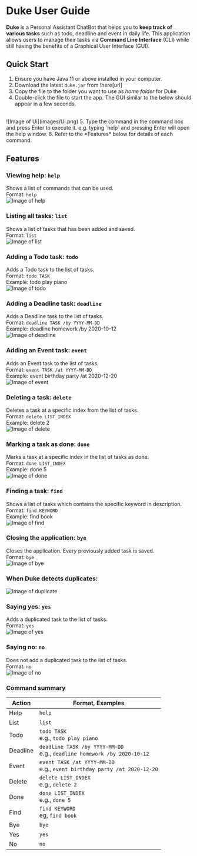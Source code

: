 # Duke User Guide
**Duke** is a Personal Assistant ChatBot that helps you to **keep track of various tasks** such as todo, deadline 
and event in daily life. This application allows users to manage their tasks via **Command Line Interface** (CLI) 
while still having the benefits of a Graphical User Interface (GUI).

## Quick Start
1. Ensure you have Java 11 or above installed in your computer.
2. Download the latest `duke.jar` from !here[url]
3. Copy the file to the folder you want to use as _home folder_ for Duke
4. Double-click the file to start the app. The GUI similar to the below should appear in a few seconds.
<br>
![Image of Ui](images/Ui.png)
5. Type the command in the command box and press Enter to execute it. 
   e.g. typing `help` and pressing Enter will open the help window.
6. Refer to the *Features* below for details of each command.

## Features

### Viewing help: `help` 
Shows a list of commands that can be used.
<br>
Format: `help`
<br>
![Image of help](images/help.png)

### Listing all tasks: `list`
Shows a list of tasks that has been added and saved.
<br>
Format: `list`
<br>
![Image of list](images/list.png)

### Adding a Todo task: `todo`
Adds a Todo task to the list of tasks.
<br>
Format: `todo TASK`
<br>
Example: todo play piano
<br>
![Image of todo](images/todo.png)

### Adding a Deadline task: `deadline`
Adds a Deadline task to the list of tasks.
<br>
Format: `deadline TASK /by YYYY-MM-DD`
<br>
Example: deadline homework /by 2020-10-12
<br>
![Image of deadline](images/deadline.png)

### Adding an Event task: `event`
Adds an Event task to the list of tasks.
<br>
Format: `event TASK /at YYYY-MM-DD`
<br>
Example: event birthday party /at 2020-12-20
<br>
![Image of event](images/event.png)

### Deleting a task: `delete`
Deletes a task at a specific index from the list of tasks.
<br>
Format: `delete LIST_INDEX`
<br>
Example: delete 2
<br>
![Image of delete](images/delete.png)

### Marking a task as done: `done`
Marks a task at a specific index in the list of tasks as done.
<br>
Format: `done LIST_INDEX`
<br>
Example: done 5
<br>
![Image of done](images/done.png)

### Finding a task: `find`
Shows a list of tasks which contains the specific keyword in description.
<br>
Format: `find KEYWORD`
<br>
Example: find book
<br>
![Image of find](images/find.png)

### Closing the application: `bye`
Closes the application. Every previously added task is saved.
<br>
Format: `bye`
<br>
![Image of bye](images/bye.png)

### When Duke detects duplicates:
![Image of duplicate](images/duplicate.png)

### Saying yes: `yes`
Adds a duplicated task to the list of tasks.
<br>
Format: `yes`
<br>
![Image of yes](images/yes.png)

### Saying no: `no`
Does not add a duplicated task to the list of tasks.
<br>
Format: `no`
<br>
![Image of no](images/no.png)

### Command summary
Action | Format, Examples
------------ | -------------
Help | `help`
List | `list`
Todo | `todo TASK` <br> e.g., `todo play piano`
Deadline | `deadline TASK /by YYYY-MM-DD` <br> e.g., `deadline homework /by 2020-10-12`
Event | `event TASK /at YYYY-MM-DD` <br> e.g., `event birthday party /at 2020-12-20`
Delete | `delete LIST_INDEX` <br> e.g., `delete 2`
Done | `done LIST_INDEX` <br> e.g., `done 5`
Find | `find KEYWORD` <br> eg, `find book`
Bye | `bye`
Yes | `yes`
No | `no`
